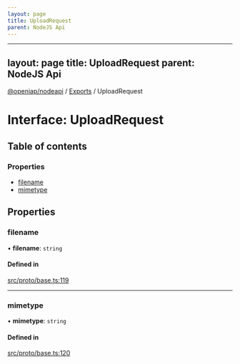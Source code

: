 ```yaml
---
layout: page
title: UploadRequest
parent: NodeJS Api
---
```

---
layout: page
title: UploadRequest
parent: NodeJS Api
---
[@openiap/nodeapi](../README.md) / [Exports](../modules.md) / UploadRequest

# Interface: UploadRequest

## Table of contents

### Properties

- [filename](UploadRequest.html#filename)
- [mimetype](UploadRequest.html#mimetype)

## Properties

### filename

• **filename**: `string`

#### Defined in

[src/proto/base.ts:119](https://github.com/openiap/nodeapi/blob/a6b5438/src/proto/base.ts#L119)

___

### mimetype

• **mimetype**: `string`

#### Defined in

[src/proto/base.ts:120](https://github.com/openiap/nodeapi/blob/a6b5438/src/proto/base.ts#L120)
